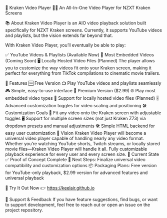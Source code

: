 🚀 Kraken Video Player 🎥✨
An All-In-One Video Player for NZXT Kraken Screens

📚 About
Kraken Video Player is an AIO video playback solution built specifically for NZXT Kraken screens. Currently, it supports YouTube videos and playlists, but the vision extends far beyond that.

With Kraken Video Player, you’ll eventually be able to play:

✅ YouTube Videos & Playlists (Available Now)
🚧 Most Embedded Videos (Coming Soon)
🖥️ Locally Hosted Video Files (Planned)
The player allows you to customize the way videos fit onto your Kraken screen, making it perfect for everything from TikTok compilations to cinematic movie trailers.

🌟 Features
🆓 Free Version
📺 Play YouTube videos and playlists seamlessly
🎮 Simple, easy-to-use interface
💎 Premium Version ($2.99)
🌐 Play most embedded video types
📂 Support for locally hosted video files (Planned)
🎚️ Advanced customization toggles for video scaling and positioning
🛠️ Customization Goals
📏 Fit any video onto the Kraken screen with adjustable toggles
🖥️ Support for multiple screen sizes (not just Kraken Z73) via dropdown presets and manual adjustments
🛠️ Simple HTML backend for easy user customization
🎯 Vision
Kraken Video Player will become a universal video player capable of handling nearly any video format.
Whether you’re watching YouTube shorts, Twitch streams, or locally stored movie files—Kraken Video Player will handle it all.
Fully customizable playback experience for every user and every screen size.
🚧 Current State
✅ Proof of Concept Complete
🔄 Next Steps: Finalize universal video compatibility and customization options
📦 Packaging Plans: Free version for YouTube-only playback, $2.99 version for advanced features and universal playback

🔗 Try It Out Now
👉 https://keelair.github.io

🤝 Support & Feedback
If you have feature suggestions, find bugs, or want to support development, feel free to reach out or open an issue on the project repository.
